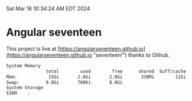 Sat Mar 16 10:34:24 AM EDT 2024

# Angular seventeen


This project is live at [https://angularseventeen.github.io](https://angularseventeen.github.io "seventeen!") thanks to Github.

```bash
System Memory
               total        used        free      shared  buff/cache   available
Mem:            15Gi       2.8Gi       2.0Gi       338Mi        11Gi        12Gi
Swap:          8.0Gi       768Ki       8.0Gi
System Storage
536M	.
```
